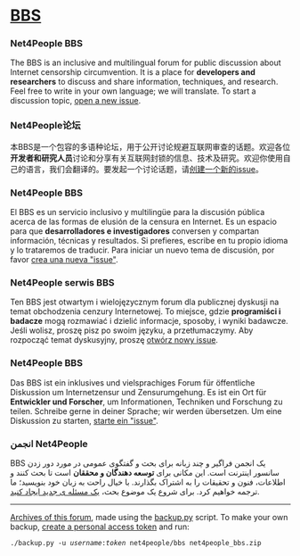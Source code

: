 # [BBS](https://github.com/net4people/bbs/issues)

### Net4People BBS
The BBS is an inclusive and multilingual forum for public discussion about Internet censorship circumvention. It is a place for **developers and researchers** to discuss and share information, techniques, and research. Feel free to write in your own language; we will translate. To start a discussion topic, [open a new issue](https://github.com/net4people/bbs/issues/new).

### Net4People论坛
本BBS是一个包容的多语种论坛，用于公开讨论规避互联网审查的话题。欢迎各位**开发者和研究人员**讨论和分享有关互联网封锁的信息、技术及研究。欢迎你使用自己的语言，我们会翻译的。要发起一个讨论话题，请[创建一个新的issue](https://github.com/net4people/bbs/issues/new)。

### Net4People BBS
El BBS es un servicio inclusivo y multilingüe para la discusión pública acerca de las formas de elusión de la censura en Internet. Es un espacio para que **desarrolladores e investigadores** conversen y compartan información, técnicas y resultados. Si prefieres, escribe en tu propio idioma y lo trataremos de traducir. Para iniciar un nuevo tema de discusión, por favor [crea una nueva "issue"](https://github.com/net4people/bbs/issues/new).

### Net4People serwis BBS
Ten BBS jest otwartym i wielojęzycznym forum dla publicznej dyskusji na temat obchodzenia cenzury Internetowej. To miejsce, gdzie **programiści i badacze** mogą rozmawiać i dzielić informacje, sposoby, i wyniki badawcze. Jeśli wolisz, proszę pisz po swoim języku, a przetłumaczymy. Aby rozpocząć temat dyskusyjny, proszę [otwórz nowy issue](https://github.com/net4people/bbs/issues/new).

### Net4People BBS
Das BBS ist ein inklusives und vielsprachiges Forum für öffentliche Diskussion um Internetzensur und Zensurumgehung. Es ist ein Ort für **Entwickler und Forscher**, um Informationen, Techniken und Forschung zu teilen. Schreibe gerne in deiner Sprache; wir werden übersetzen. Um eine Diskussion zu starten, [starte ein "issue"](https://github.com/net4people/bbs/issues/new).

### &rlm;انجمن Net4People&zwnj;

&rlm;BBS یک انجمن فراگیر و چند زبانه برای بحث و گفتگوی عمومی در مورد دور زدن سانسور اینترنت است. این مکانی برای **توسعه دهندگان و محققان** است تا بحث کنند و اطلاعات، فنون و تحقیقات را به اشتراک بگذارند. با خیال راحت به زبان خود بنویسید؛ ما ترجمه خواهیم کرد. برای شروع یک موضوع بحث، [یک مسئله ی جدید ایجاد کنید](https://github.com/net4people/bbs/issues/new).&zwnj;


----

[Archives of this forum](https://archive.org/search.php?query=source%3A%22https%3A%2F%2Fgithub.com%2Fnet4people%2Fbbs%22&sort=-date), made using the [backup.py](backup.py) script. To make your own backup, [create a personal access token](https://docs.github.com/en/github/authenticating-to-github/creating-a-personal-access-token) and run:
<pre><code>./backup.py -u <var>username</var>:<var>token</var> net4people/bbs net4people_bbs.zip</code></pre>
